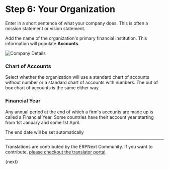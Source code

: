 <!-- add-breadcrumbs -->
# Step 6: Your Organization

Enter in a short sentence of what your company does. This is often a mission statement or vision statement.

Add the name of the organization's primary financial institution. This information will populate **Accounts**.

<img alt="Company Details" class="screenshot" src="{{docs_base_url}}/assets/img/setup-wizard/step-6.png">

### Chart of Accounts

Select whether the organization will use a standard chart of accounts without number or a standard chart of accounts with numbers.  The out of box chart of accounts is the same either way.

### Financial Year

Any annual period at the end of which a firm's accounts are made up is called a Financial Year. Some countries have their account year starting from 1st January and some 1st April.

The end date will be set automatically

---

Translations are contributed by the ERPNext Community. If you want to contribute, [please checkout the translator portal](https://translate.erpnext.com).

{next}

